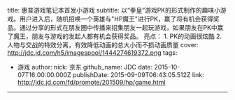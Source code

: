 title: 惠普游戏笔记本首发小游戏
subtitle: 以“拳皇”游戏PK的形式制作的趣味小游戏。用户进入后，随机招唤一个英雄与"HP魔王"进行PK，赢了将有机会获得奖品。通过分享的形式在朋友圈中传播来招集朋友一起玩游戏，如果朋友在PK中赢了魔王，朋友与游戏的发起人都有机会获得奖品。  亮点： 1. PK的动画很炫酷 2. 人物与交战的特效分离，有效降低动画的总大小而不损动画质量
cover: http://jdc.jd.com/h5/imagespool/1444274619372.png
tags:
  - 游戏
author:
  nick: 京东
  github_name: JDC
date: 2015-10-07T16:00:00.000Z
publishDate: 2015-09-09T06:43:05.512Z
link: http://jdc.jd.com/fd/promote/201509/hp/game.html
---